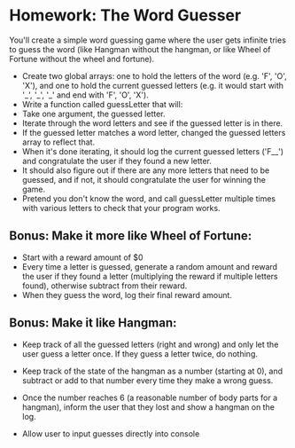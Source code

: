 # Homework: The Word Guesser

You'll create a simple word guessing game where the user gets infinite tries to guess the word (like Hangman without the hangman, or like Wheel of Fortune without the wheel and fortune).

- Create two global arrays: one to hold the letters of the word (e.g. 'F', 'O', 'X'), and one to hold the current guessed letters (e.g. it would start with '\_', '\_', '\_' and end with 'F', 'O', 'X').
- Write a function called guessLetter that will:
- Take one argument, the guessed letter.
- Iterate through the word letters and see if the guessed letter is in there.
- If the guessed letter matches a word letter, changed the guessed letters array to reflect that.
- When it's done iterating, it should log the current guessed letters ('F__')
and congratulate the user if they found a new letter.
- It should also figure out if there are any more letters that need to be guessed,
and if not, it should congratulate the user for winning the game.
- Pretend you don't know the word, and call guessLetter multiple times with various letters to check that your program works.

## Bonus: Make it more like Wheel of Fortune:
- Start with a reward amount of $0
- Every time a letter is guessed, generate a random amount and reward the user if they found a letter (multiplying the reward if multiple letters found), otherwise subtract from their reward.
- When they guess the word, log their final reward amount.

## Bonus: Make it like Hangman:
- Keep track of all the guessed letters (right and wrong) and only let the user guess a letter once. If they guess a letter twice, do nothing.
- Keep track of the state of the hangman as a number (starting at 0), and subtract or add to that number every time they make a wrong guess.
- Once the number reaches 6 (a reasonable number of body parts for a hangman), inform the user that they lost and show a hangman on the log.

- Allow user to input guesses directly into console
